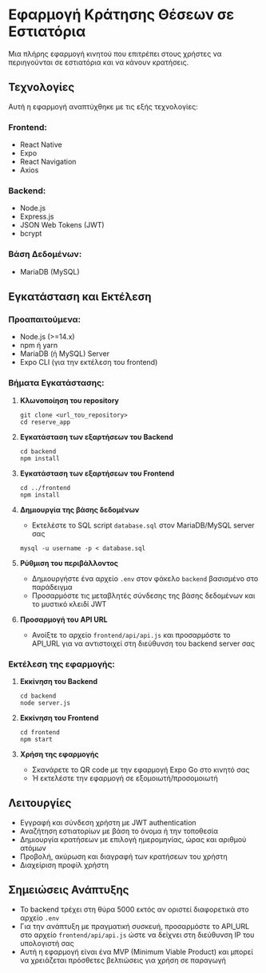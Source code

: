 # Εφαρμογή Κράτησης Θέσεων σε Εστιατόρια

Μια πλήρης εφαρμογή κινητού που επιτρέπει στους χρήστες να περιηγούνται σε εστιατόρια και να κάνουν κρατήσεις.

## Τεχνολογίες

Αυτή η εφαρμογή αναπτύχθηκε με τις εξής τεχνολογίες:

### Frontend:
- React Native
- Expo
- React Navigation
- Axios

### Backend:
- Node.js
- Express.js
- JSON Web Tokens (JWT)
- bcrypt

### Βάση Δεδομένων:
- MariaDB (MySQL)

## Εγκατάσταση και Εκτέλεση

### Προαπαιτούμενα:
- Node.js (>=14.x)
- npm ή yarn
- MariaDB (ή MySQL) Server
- Expo CLI (για την εκτέλεση του frontend)

### Βήματα Εγκατάστασης:

1. **Κλωνοποίηση του repository**
   ```
   git clone <url_του_repository>
   cd reserve_app
   ```

2. **Εγκατάσταση των εξαρτήσεων του Backend**
   ```
   cd backend
   npm install
   ```

3. **Εγκατάσταση των εξαρτήσεων του Frontend**
   ```
   cd ../frontend
   npm install
   ```

4. **Δημιουργία της βάσης δεδομένων**
   - Εκτελέστε το SQL script `database.sql` στον MariaDB/MySQL server σας
   ```
   mysql -u username -p < database.sql
   ```

5. **Ρύθμιση του περιβάλλοντος**
   - Δημιουργήστε ένα αρχείο `.env` στον φάκελο `backend` βασισμένο στο παράδειγμα
   - Προσαρμόστε τις μεταβλητές σύνδεσης της βάσης δεδομένων και το μυστικό κλειδί JWT

6. **Προσαρμογή του API URL**
   - Ανοίξτε το αρχείο `frontend/api/api.js` και προσαρμόστε το API_URL για να αντιστοιχεί στη διεύθυνση του backend server σας

### Εκτέλεση της εφαρμογής:

1. **Εκκίνηση του Backend**
   ```
   cd backend
   node server.js
   ```

2. **Εκκίνηση του Frontend**
   ```
   cd frontend
   npm start
   ```

3. **Χρήση της εφαρμογής**
   - Σκανάρετε το QR code με την εφαρμογή Expo Go στο κινητό σας
   - Ή εκτελέστε την εφαρμογή σε εξομοιωτή/προσομοιωτή

## Λειτουργίες

- Εγγραφή και σύνδεση χρήστη με JWT authentication
- Αναζήτηση εστιατορίων με βάση το όνομα ή την τοποθεσία
- Δημιουργία κρατήσεων με επιλογή ημερομηνίας, ώρας και αριθμού ατόμων
- Προβολή, ακύρωση και διαγραφή των κρατήσεων του χρήστη
- Διαχείριση προφίλ χρήστη

## Σημειώσεις Ανάπτυξης

- Το backend τρέχει στη θύρα 5000 εκτός αν οριστεί διαφορετικά στο αρχείο `.env`
- Για την ανάπτυξη με πραγματική συσκευή, προσαρμόστε το API_URL στο αρχείο `frontend/api/api.js` ώστε να δείχνει στη διεύθυνση IP του υπολογιστή σας
- Αυτή η εφαρμογή είναι ένα MVP (Minimum Viable Product) και μπορεί να χρειάζεται πρόσθετες βελτιώσεις για χρήση σε παραγωγή 
